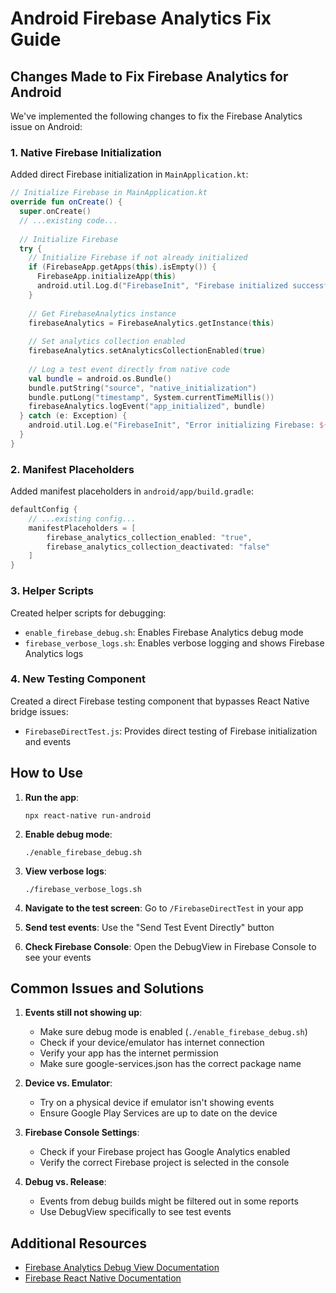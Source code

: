 # Android Firebase Analytics Fix Guide

## Changes Made to Fix Firebase Analytics for Android

We've implemented the following changes to fix the Firebase Analytics issue on Android:

### 1. Native Firebase Initialization

Added direct Firebase initialization in `MainApplication.kt`:

```kotlin
// Initialize Firebase in MainApplication.kt
override fun onCreate() {
  super.onCreate()
  // ...existing code...
  
  // Initialize Firebase
  try {
    // Initialize Firebase if not already initialized
    if (FirebaseApp.getApps(this).isEmpty()) {
      FirebaseApp.initializeApp(this)
      android.util.Log.d("FirebaseInit", "Firebase initialized successfully in Application")
    }
    
    // Get FirebaseAnalytics instance
    firebaseAnalytics = FirebaseAnalytics.getInstance(this)
    
    // Set analytics collection enabled
    firebaseAnalytics.setAnalyticsCollectionEnabled(true)
    
    // Log a test event directly from native code
    val bundle = android.os.Bundle()
    bundle.putString("source", "native_initialization")
    bundle.putLong("timestamp", System.currentTimeMillis())
    firebaseAnalytics.logEvent("app_initialized", bundle)
  } catch (e: Exception) {
    android.util.Log.e("FirebaseInit", "Error initializing Firebase: ${e.message}", e)
  }
}
```

### 2. Manifest Placeholders

Added manifest placeholders in `android/app/build.gradle`:

```gradle
defaultConfig {
    // ...existing config...
    manifestPlaceholders = [
        firebase_analytics_collection_enabled: "true", 
        firebase_analytics_collection_deactivated: "false"
    ]
}
```

### 3. Helper Scripts

Created helper scripts for debugging:

- `enable_firebase_debug.sh`: Enables Firebase Analytics debug mode
- `firebase_verbose_logs.sh`: Enables verbose logging and shows Firebase Analytics logs

### 4. New Testing Component

Created a direct Firebase testing component that bypasses React Native bridge issues:

- `FirebaseDirectTest.js`: Provides direct testing of Firebase initialization and events

## How to Use

1. **Run the app**:
   ```
   npx react-native run-android
   ```

2. **Enable debug mode**:
   ```
   ./enable_firebase_debug.sh
   ```

3. **View verbose logs**:
   ```
   ./firebase_verbose_logs.sh
   ```

4. **Navigate to the test screen**:
   Go to `/FirebaseDirectTest` in your app

5. **Send test events**:
   Use the "Send Test Event Directly" button

6. **Check Firebase Console**:
   Open the DebugView in Firebase Console to see your events

## Common Issues and Solutions

1. **Events still not showing up**:
   - Make sure debug mode is enabled (`./enable_firebase_debug.sh`)
   - Check if your device/emulator has internet connection
   - Verify your app has the internet permission
   - Make sure google-services.json has the correct package name

2. **Device vs. Emulator**:
   - Try on a physical device if emulator isn't showing events
   - Ensure Google Play Services are up to date on the device

3. **Firebase Console Settings**:
   - Check if your Firebase project has Google Analytics enabled
   - Verify the correct Firebase project is selected in the console

4. **Debug vs. Release**:
   - Events from debug builds might be filtered out in some reports
   - Use DebugView specifically to see test events

## Additional Resources

- [Firebase Analytics Debug View Documentation](https://firebase.google.com/docs/analytics/debugview)
- [Firebase React Native Documentation](https://rnfirebase.io/analytics/usage) 